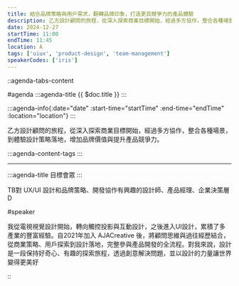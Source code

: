 ```yaml
---
title: 結合品牌策略與用戶需求，翻轉品牌印象，打造更具競爭力的產品體驗
description: 乙方設計顧問的旅程，從深入探索商業目標開始，經過多方協作，整合各種場景，到體驗設計策略落地，增加品牌價值與提升產品競爭力。
date: 2024-12-27
startTime: 11:00
endTime: 11:45
location: A
tags: ['uiux', 'product-design', 'team-management']
speakerCodes: ['iris']
---
```


::agenda-tabs-content
<!--議程資訊-->
#agenda
:::agenda-title
{{ $doc.title }}
:::

:::agenda-info{:date="date" :start-time="startTime" :end-time="endTime" :location="location"}
:::

<!--議程資訊(內容)-->
乙方設計顧問的旅程，從深入探索商業目標開始，經過多方協作，整合各種場景，到體驗設計策略落地，增加品牌價值與提升產品競爭力。

:::agenda-content-tags
:::

---

:::agenda-title
目標會眾
:::

<!--目標會眾(內容)-->
TB對 UX/UI 設計和品牌策略、開發協作有興趣的設計師、產品經理、企業決策層D

<!--講者介紹-->
#speaker
<!--講者介紹(內容)-->
我從電視視覺設計開始，轉向觸控投影與互動設計，之後進入UI設計，累積了多產業的豐富經驗。自2021年加入 AJACreative 後，將顧問思維與過往經歷結合，從商業策略、用戶探索到設計落地，完整參與產品開發的全流程。對我來說，設計是一段保持好奇心、有趣的探索旅程，透過創意解決問題，並以設計的力量讓世界變得更美好

::
